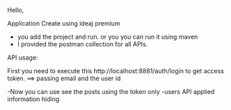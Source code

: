 Hello,

Application Create using ideaj premium 

- you add the project and run. or you you can run it using maven
- I provided the postman collection for all APIs.

API usage:

First you need to execute this http://localhost:8881/auth/login to get access token. 
 ==> passing email and the user id

-Now you can use see the posts using the token only
-users API applied information hiding  

